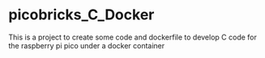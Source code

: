 # picobricks_C_Docker
This is a project to create some code and dockerfile to develop C code for the raspberry pi pico under a docker container
